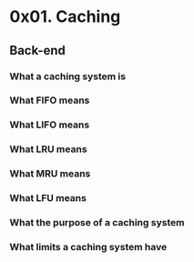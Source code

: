 # 0x01. Caching
## Back-end

### What a caching system is
### What FIFO means
### What LIFO means
### What LRU means
### What MRU means
### What LFU means
### What the purpose of a caching system
### What limits a caching system have
